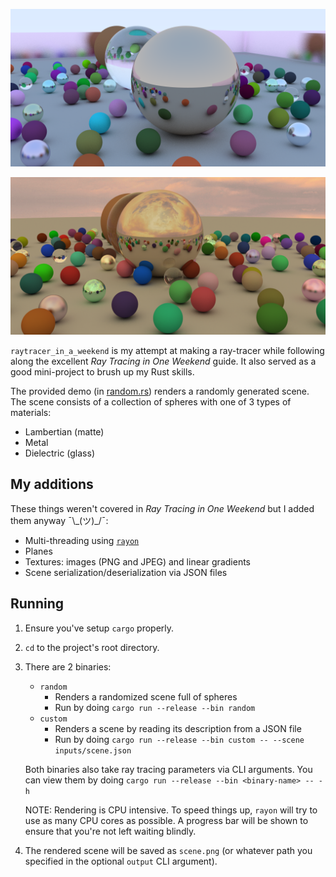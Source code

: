 ![Random collection of balls on a cloudless day](gallery/random-cloudless.png "This is has been resized to 50% to reduce size. The original looks pretty sharp.")

![Random collection of balls during sunset](gallery/random-sunset.png "This is has been resized to 50% to reduce size. The original looks pretty sharp.")

`raytracer_in_a_weekend` is my attempt at making a ray-tracer while following along the excellent _Ray Tracing in One Weekend_ guide. It also served as a good mini-project to brush up my Rust skills.

The provided demo (in [random.rs](src/bin/random.rs)) renders a randomly generated scene. The scene consists of a collection of spheres with one of 3 types of materials:

- Lambertian (matte)
- Metal
- Dielectric (glass)

## My additions

These things weren't covered in _Ray Tracing in One Weekend_ but I added them anyway ¯\\\_(ツ)\_/¯:
* Multi-threading using [`rayon`](https://crates.io/crates/rayon)
* Planes
* Textures: images (PNG and JPEG) and linear gradients
* Scene serialization/deserialization via JSON files

## Running

1. Ensure you've setup `cargo` properly.
2. `cd` to the project's root directory.
3. There are 2 binaries:
    - `random`
        - Renders a randomized scene full of spheres
        - Run by doing `cargo run --release --bin random`
    - `custom`
        - Renders a scene by reading its description from a JSON file
        - Run by doing `cargo run --release --bin custom -- --scene inputs/scene.json`

    Both binaries also take ray tracing parameters via CLI arguments. You can view them by doing `cargo run --release --bin <binary-name> -- -h`
    
    NOTE: Rendering is CPU intensive. To speed things up, `rayon` will try to use as many CPU cores as possible. A progress bar will be shown to ensure that you're not left waiting blindly.
4. The rendered scene will be saved as `scene.png` (or whatever path you specified in the optional `output` CLI argument).
